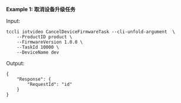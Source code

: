 **Example 1: 取消设备升级任务**



Input: 

```
tccli iotvideo CancelDeviceFirmwareTask --cli-unfold-argument  \
    --ProductID product \
    --FirmwareVersion 1.0.0 \
    --TaskId 10000 \
    --DeviceName dev
```

Output: 
```
{
    "Response": {
        "RequestId": "id"
    }
}
```

